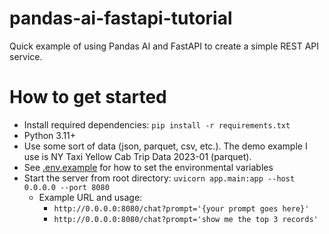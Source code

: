 # pandas-ai-fastapi-tutorial

Quick example of using Pandas AI and FastAPI to create a simple REST API service.

# How to get started
- Install required dependencies: `pip install -r requirements.txt`
- Python 3.11+
- Use some sort of data (json, parquet, csv, etc.). The demo example I use is NY Taxi Yellow Cab Trip Data 2023-01 (parquet).
- See [.env.example](.env.example) for how to set the environmental variables
- Start the server from root directory: `uvicorn app.main:app --host 0.0.0.0 --port 8080`
    - Example URL and usage: 
        - `http://0.0.0.0:8080/chat?prompt='{your prompt goes here}'`
        - `http://0.0.0.0:8080/chat?prompt='show me the top 3 records'`
